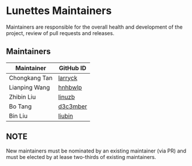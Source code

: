 # Lunettes Maintainers
Maintainers are responsible for the overall health and development of the project, review of pull requests and releases.

## Maintainers

| Maintainer    | GitHub ID                               |
|---------------|-----------------------------------------|
| Chongkang Tan | [larryck](https://github.com/larryck)   |
| Lianping Wang | [hnhbwlp](https://github.com/hnhbwlp)   |
| Zhibin Liu    | [linuzb](https://github.com/linuzb)     |
| Bo Tang       | [d3c3mber](https://github.com/d3c3mber) |
| Bin Liu       | [liubin](https://github.com/liubin)     |

## NOTE
New maintainers must be nominated by an existing maintainer (via PR) and must be elected by at lease two-thirds of existing maintainers. 